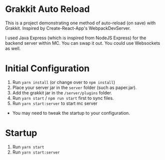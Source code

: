 # Grakkit Auto Reload

This is a project demonstrating one method of auto-reload (on save) with Grakkit. Inspired by Create-React-App's WebpackDevServer.

I used Java Express (which is inspired from NodeJS Express) for the backend server within MC. You can swap it out. You could use 
Websockets as well. 

# Initial Configuration

1. Run `yarn install` (or change over to `npm install`)
2. Place your server jar in the `server` folder (such as paper.jar). 
3. Add the grakkit jar in the `/server/plugins` folder.
4. Run `yarn start` / `npm run start` first to sync files.
5. Run `yarn start:server` to start mc server
  * You may need to tweak the startup to your configuration.

# Startup

1. Run `yarn start`
2. Run `yarn start:server`
